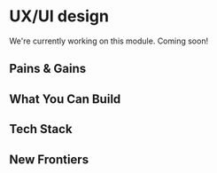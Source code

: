 # UX/UI design

We're currently working on this module. Coming soon!

## Pains & Gains

## What You Can Build

## Tech Stack

## New Frontiers
